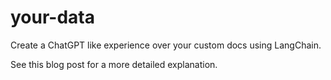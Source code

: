 # your-data

Create a ChatGPT like experience over your custom docs using LangChain.

See this blog post for a more detailed explanation.

